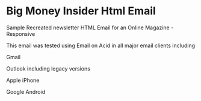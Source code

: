 # Big Money Insider Html Email
Sample Recreated newsletter HTML Email for an Online Magazine - Responsive


This email was tested using Email on Acid in all major email clients including

Gmail

Outlook including legacy versions

Apple iPhone

Google Android
